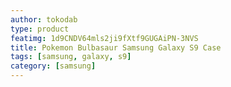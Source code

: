 ```yaml
---
author: tokodab
type: product
featimg: 1d9CNDV64mls2ji9fXtf9GUGAiPN-3NVS
title: Pokemon Bulbasaur Samsung Galaxy S9 Case
tags: [samsung, galaxy, s9]
category: [samsung]
---
```

